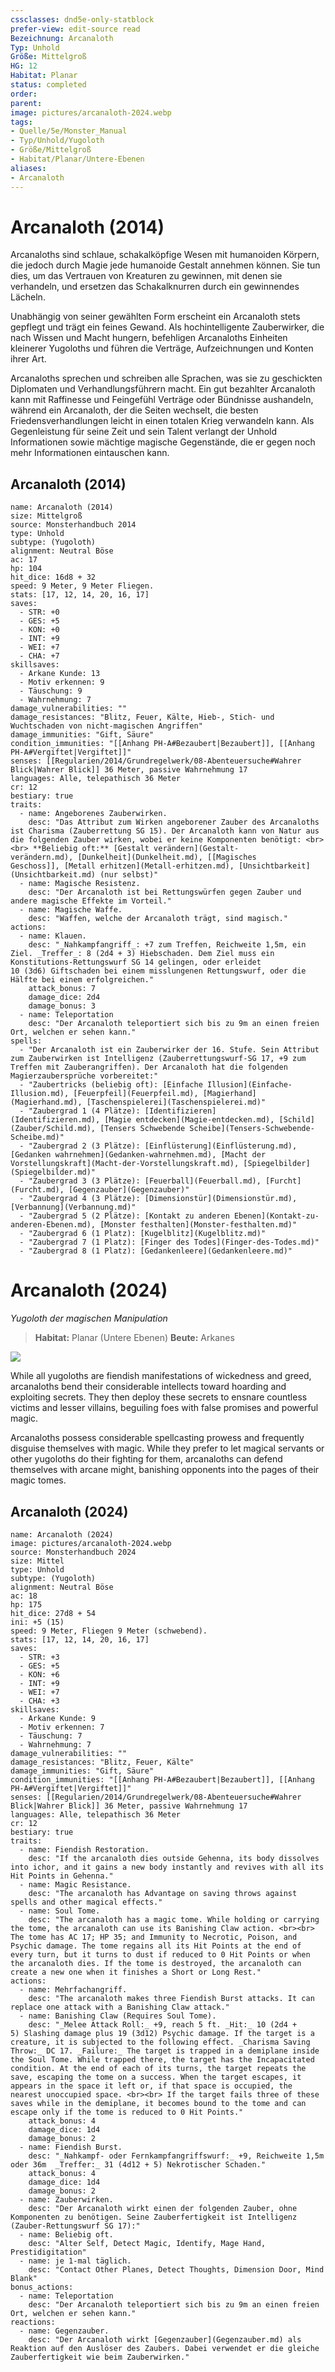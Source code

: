 ```yaml
---
cssclasses: dnd5e-only-statblock
prefer-view: edit-source read
Bezeichnung: Arcanaloth
Typ: Unhold
Größe: Mittelgroß
HG: 12
Habitat: Planar
status: completed
order:
parent:
image: pictures/arcanaloth-2024.webp
tags: 
- Quelle/5e/Monster_Manual
- Typ/Unhold/Yugoloth
- Größe/Mittelgroß
- Habitat/Planar/Untere-Ebenen
aliases: 
- Arcanaloth
---
```

# Arcanaloth (2014)
Arcanaloths sind schlaue, schakalköpfige Wesen mit humanoiden Körpern, die jedoch durch Magie jede humanoide Gestalt annehmen können. Sie tun dies, um das Vertrauen von Kreaturen zu gewinnen, mit denen sie verhandeln, und ersetzen das Schakalknurren durch ein gewinnendes Lächeln.

Unabhängig von seiner gewählten Form erscheint ein Arcanaloth stets gepflegt und trägt ein feines Gewand. Als hochintelligente Zauberwirker, die nach Wissen und Macht hungern, befehligen Arcanaloths Einheiten kleinerer Yugoloths und führen die Verträge, Aufzeichnungen und Konten ihrer Art.

Arcanaloths sprechen und schreiben alle Sprachen, was sie zu geschickten Diplomaten und Verhandlungsführern macht. Ein gut bezahlter Arcanaloth kann mit Raffinesse und Feingefühl Verträge oder Bündnisse aushandeln, während ein Arcanaloth, der die Seiten wechselt, die besten Friedensverhandlungen leicht in einen totalen Krieg verwandeln kann. Als Gegenleistung für seine Zeit und sein Talent verlangt der Unhold Informationen sowie mächtige magische Gegenstände, die er gegen noch mehr Informationen eintauschen kann.

## Arcanaloth (2014)

```statblock
name: Arcanaloth (2014)
size: Mittelgroß
source: Monsterhandbuch 2014
type: Unhold
subtype: (Yugoloth)
alignment: Neutral Böse
ac: 17
hp: 104
hit_dice: 16d8 + 32
speed: 9 Meter, 9 Meter Fliegen.
stats: [17, 12, 14, 20, 16, 17]
saves:
  - STR: +0
  - GES: +5
  - KON: +0
  - INT: +9
  - WEI: +7
  - CHA: +7
skillsaves:
  - Arkane Kunde: 13
  - Motiv erkennen: 9
  - Täuschung: 9
  - Wahrnehmung: 7
damage_vulnerabilities: ""
damage_resistances: "Blitz, Feuer, Kälte, Hieb-, Stich- und Wuchtschaden von nicht-magischen Angriffen"
damage_immunities: "Gift, Säure"
condition_immunities: "[[Anhang PH-A#Bezaubert|Bezaubert]], [[Anhang PH-A#Vergiftet|Vergiftet]]"
senses: [[Regularien/2014/Grundregelwerk/08-Abenteuersuche#Wahrer Blick|Wahrer Blick]] 36 Meter, passive Wahrnehmung 17
languages: Alle, telepathisch 36 Meter
cr: 12
bestiary: true
traits:
  - name: Angeborenes Zauberwirken.
    desc: "Das Attribut zum Wirken angeborener Zauber des Arcanaloths ist Charisma (Zauberrettung SG 15). Der Arcanaloth kann von Natur aus die folgenden Zauber wirken, wobei er keine Komponenten benötigt: <br><br> **Beliebig oft:** [Gestalt verändern](Gestalt-verändern.md), [Dunkelheit](Dunkelheit.md), [[Magisches Geschoss]], [Metall erhitzen](Metall-erhitzen.md), [Unsichtbarkeit](Unsichtbarkeit.md) (nur selbst)"
  - name: Magische Resistenz.
    desc: "Der Arcanaloth ist bei Rettungswürfen gegen Zauber und andere magische Effekte im Vorteil."
  - name: Magische Waffe.
    desc: "Waffen, welche der Arcanaloth trägt, sind magisch."
actions:
  - name: Klauen.
    desc: "_Nahkampfangriff_: +7 zum Treffen, Reichweite 1,5m, ein Ziel. _Treffer_: 8 (2d4 + 3) Hiebschaden. Dem Ziel muss ein Konstitutions-Rettungswurf SG 14 gelingen, oder erleidet 10 (3d6) Giftschaden bei einem misslungenen Rettungswurf, oder die Hälfte bei einem erfolgreichen."
    attack_bonus: 7
    damage_dice: 2d4
    damage_bonus: 3
  - name: Teleportation
    desc: "Der Arcanaloth teleportiert sich bis zu 9m an einen freien Ort, welchen er sehen kann."
spells:
  - "Der Arcanaloth ist ein Zauberwirker der 16. Stufe. Sein Attribut zum Zauberwirken ist Intelligenz (Zauberrettungswurf-SG 17, +9 zum Treffen mit Zauberangriffen). Der Arcanaloth hat die folgenden Magierzaubersprüche vorbereitet:"
  - "Zaubertricks (beliebig oft): [Einfache Illusion](Einfache-Illusion.md), [Feuerpfeil](Feuerpfeil.md), [Magierhand](Magierhand.md), [Taschenspielerei](Taschenspielerei.md)"
  - "Zaubergrad 1 (4 Plätze): [Identifizieren](Identifizieren.md), [Magie entdecken](Magie-entdecken.md), [Schild](Zauber/Schild.md), [Tensers Schwebende Scheibe](Tensers-Schwebende-Scheibe.md)"
  - "Zaubergrad 2 (3 Plätze): [Einflüsterung](Einflüsterung.md), [Gedanken wahrnehmen](Gedanken-wahrnehmen.md), [Macht der Vorstellungskraft](Macht-der-Vorstellungskraft.md), [Spiegelbilder](Spiegelbilder.md)"
  - "Zaubergrad 3 (3 Plätze): [Feuerball](Feuerball.md), [Furcht](Furcht.md), [Gegenzauber](Gegenzauber)"
  - "Zaubergrad 4 (3 Plätze): [Dimensionstür](Dimensionstür.md), [Verbannung](Verbannung.md)"
  - "Zaubergrad 5 (2 Plätze): [Kontakt zu anderen Ebenen](Kontakt-zu-anderen-Ebenen.md), [Monster festhalten](Monster-festhalten.md)"
  - "Zaubergrad 6 (1 Platz): [Kugelblitz](Kugelblitz.md)"
  - "Zaubergrad 7 (1 Platz): [Finger des Todes](Finger-des-Todes.md)"
  - "Zaubergrad 8 (1 Platz): [Gedankenleere](Gedankenleere.md)"
```


# Arcanaloth (2024)
_Yugoloth der magischen Manipulation_

>**Habitat:** Planar (Untere Ebenen)
>**Beute:** Arkanes

![](arcanaloth-2024.webp)

While all yugoloths are fiendish manifestations of wickedness and greed, arcanaloths bend their considerable intellects toward hoarding and exploiting secrets. They then deploy these secrets to ensnare countless victims and lesser villains, beguiling foes with false promises and powerful magic.

Arcanaloths possess considerable spellcasting prowess and frequently disguise themselves with magic. While they prefer to let magical servants or other yugoloths do their fighting for them, arcanaloths can defend themselves with arcane might, banishing opponents into the pages of their magic tomes.

## Arcanaloth (2024)

```statblock
name: Arcanaloth (2024)
image: pictures/arcanaloth-2024.webp
source: Monsterhandbuch 2024
size: Mittel
type: Unhold
subtype: (Yugoloth)
alignment: Neutral Böse
ac: 18
hp: 175
hit_dice: 27d8 + 54
ini: +5 (15)
speed: 9 Meter, Fliegen 9 Meter (schwebend).
stats: [17, 12, 14, 20, 16, 17]
saves:
  - STR: +3
  - GES: +5
  - KON: +6
  - INT: +9
  - WEI: +7
  - CHA: +3
skillsaves:
  - Arkane Kunde: 9
  - Motiv erkennen: 7
  - Täuschung: 7
  - Wahrnehmung: 7
damage_vulnerabilities: ""
damage_resistances: "Blitz, Feuer, Kälte"
damage_immunities: "Gift, Säure"
condition_immunities: "[[Anhang PH-A#Bezaubert|Bezaubert]], [[Anhang PH-A#Vergiftet|Vergiftet]]"
senses: [[Regularien/2014/Grundregelwerk/08-Abenteuersuche#Wahrer Blick|Wahrer Blick]] 36 Meter, passive Wahrnehmung 17
languages: Alle, telepathisch 36 Meter
cr: 12
bestiary: true
traits:
  - name: Fiendish Restoration.
    desc: "If the arcanaloth dies outside Gehenna, its body dissolves into ichor, and it gains a new body instantly and revives with all its Hit Points in Gehenna."
  - name: Magic Resistance.
    desc: "The arcanaloth has Advantage on saving throws against spells and other magical effects."
  - name: Soul Tome.
    desc: "The arcanaloth has a magic tome. While holding or carrying the tome, the arcanaloth can use its Banishing Claw action. <br><br> The tome has AC 17; HP 35; and Immunity to Necrotic, Poison, and Psychic damage. The tome regains all its Hit Points at the end of every turn, but it turns to dust if reduced to 0 Hit Points or when the arcanaloth dies. If the tome is destroyed, the arcanaloth can create a new one when it finishes a Short or Long Rest."
actions:
  - name: Mehrfachangriff.
    desc: "The arcanaloth makes three Fiendish Burst attacks. It can replace one attack with a Banishing Claw attack."
  - name: Banishing Claw (Requires Soul Tome).
    desc: "_Melee Attack Roll:_ +9, reach 5 ft. _Hit:_ 10 (2d4 + 5) Slashing damage plus 19 (3d12) Psychic damage. If the target is a creature, it is subjected to the following effect. _Charisma Saving Throw:_ DC 17. _Failure:_ The target is trapped in a demiplane inside the Soul Tome. While trapped there, the target has the Incapacitated condition. At the end of each of its turns, the target repeats the save, escaping the tome on a success. When the target escapes, it appears in the space it left or, if that space is occupied, the nearest unoccupied space. <br><br> If the target fails three of these saves while in the demiplane, it becomes bound to the tome and can escape only if the tome is reduced to 0 Hit Points."
    attack_bonus: 4
    damage_dice: 1d4
    damage_bonus: 2
  - name: Fiendish Burst.
    desc: "_Nahkampf- oder Fernkampfangriffswurf:_ +9, Reichweite 1,5m oder 36m  _Treffer:_ 31 (4d12 + 5) Nekrotischer Schaden."
    attack_bonus: 4
    damage_dice: 1d4
    damage_bonus: 2
  - name: Zauberwirken.
    desc: "Der Arcanaloth wirkt einen der folgenden Zauber, ohne Komponenten zu benötigen. Seine Zauberfertigkeit ist Intelligenz (Zauber-Rettungswurf SG 17):"
  - name: Beliebig oft.
    desc: "Alter Self, Detect Magic, Identify, Mage Hand, Prestidigitation"
  - name: je 1-mal täglich.
    desc: "Contact Other Planes, Detect Thoughts, Dimension Door, Mind Blank"
bonus_actions:
  - name: Teleportation
    desc: "Der Arcanaloth teleportiert sich bis zu 9m an einen freien Ort, welchen er sehen kann."
reactions:
  - name: Gegenzauber.
    desc: "Der Arcanaloth wirkt [Gegenzauber](Gegenzauber.md) als Reaktion auf den Auslöser des Zaubers. Dabei verwendet er die gleiche Zauberfertigkeit wie beim Zauberwirken."
```